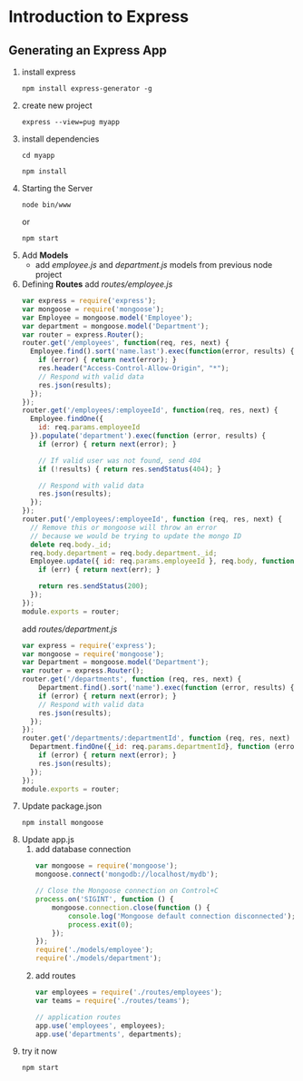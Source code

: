 # Introduction to Express
## Generating an Express App
1. install express
    ```shell
    npm install express-generator -g
    ```
1. create new project
    ```shell
    express --view=pug myapp
    ```
1. install dependencies
    ```shell
    cd myapp
    ```
    ```shell
    npm install
    ```
1. Starting the Server 
    ```shell
    node bin/www 
    ```
    or 
    ```shell
    npm start
    ```
1. Add __Models__
    - add _employee.js_ and _department.js_ models from previous node project
1. Defining __Routes__
    add _routes/employee.js_
    ```javascript
    var express = require('express');
    var mongoose = require('mongoose');
    var Employee = mongoose.model('Employee');
    var department = mongoose.model('Department');
    var router = express.Router();
    router.get('/employees', function(req, res, next) {
      Employee.find().sort('name.last').exec(function(error, results) {
        if (error) { return next(error); }
        res.header("Access-Control-Allow-Origin", "*");
        // Respond with valid data
        res.json(results);
      });
    });
    router.get('/employees/:employeeId', function(req, res, next) {
      Employee.findOne({
        id: req.params.employeeId
      }).populate('department').exec(function (error, results) {
        if (error) { return next(error); }
    
        // If valid user was not found, send 404
        if (!results) { return res.sendStatus(404); }
    
        // Respond with valid data
        res.json(results);
      });
    });
    router.put('/employees/:employeeId', function (req, res, next) {
      // Remove this or mongoose will throw an error
      // because we would be trying to update the mongo ID
      delete req.body._id;
      req.body.department = req.body.department._id;
      Employee.update({ id: req.params.employeeId }, req.body, function (err, numberAffected, response) {
        if (err) { return next(err); }
    
        return res.sendStatus(200);
      });
    });
    module.exports = router;
    ```
    add _routes/department.js_
    ```javascript
    var express = require('express');
    var mongoose = require('mongoose');
    var Department = mongoose.model('Department');
    var router = express.Router();
    router.get('/departments', function (req, res, next) {
        Department.find().sort('name').exec(function (error, results) {
        if (error) { return next(error); }
        // Respond with valid data
        res.json(results);
      });
    });
    router.get('/departments/:departmentId', function (req, res, next) {
      Department.findOne({_id: req.params.departmentId}, function (error, results) {
        if (error) { return next(error); }
        res.json(results);
      });
    });
    module.exports = router;
    ``` 
1. Update package.json
    ```shell
    npm install mongoose
    ```
1. Update app.js
    1. add database connection 
        ```javascript
        var mongoose = require('mongoose');
        mongoose.connect('mongodb://localhost/mydb');
        
        // Close the Mongoose connection on Control+C
        process.on('SIGINT', function () {
            mongoose.connection.close(function () {
                console.log('Mongoose default connection disconnected');
                process.exit(0);
            });
        });
        require('./models/employee');
        require('./models/department');
        ```
    1. add routes
        ```javascript
        var employees = require('./routes/employees');
        var teams = require('./routes/teams');
        
        // application routes
        app.use('employees', employees);
        app.use('departments', departments);
        ```
1. try it now
    ```shell
    npm start
    ```